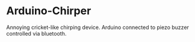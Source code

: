 # Arduino-Chirper
Annoying cricket-like chirping device. Arduino connected to piezo buzzer controlled via bluetooth.
